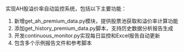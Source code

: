 实现AH股溢价率自动监控系统，包括以下主要功能：
1. 新增get_ah_premium_data.py模块，提供股票池获取和溢价率计算功能
2. 添加get_history_premium_data.py脚本，支持历史数据分析报告生成
3. 开发continuous_monitor.py实现每日监控和Excel报告自动更新
4. 包含多个示例报告文件和参考脚本
